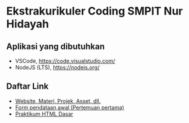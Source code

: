 # Ekstrakurikuler Coding SMPIT Nur Hidayah

## Aplikasi yang dibutuhkan
- VSCode, https://code.visualstudio.com/
- NodeJS (LTS), https://nodejs.org/

## Daftar Link
- [Website, Materi, Projek, Asset, dll.](https://ekskul-koding.anhzf.dev)
- [Form pendataan awal (Pertemuan pertama)](https://bit.ly/CodingSMPITFirstMeet)
- [Praktikum HTML Dasar](https://www.freecodecamp.org/learn/2022/responsive-web-design/)